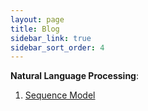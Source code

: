 ```yaml
---
layout: page
title: Blog
sidebar_link: true
sidebar_sort_order: 4
---
```


**Natural Language Processing**: 
1. <a href='/assets/files/Sequence_Models.pdf'>Sequence Model</a>

